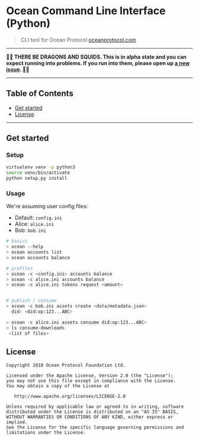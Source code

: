 # Ocean Command Line Interface (Python)

> CLI tool for Ocean Protocol
> [oceanprotocol.com](https://oceanprotocol.com)

---

**🐲🦑 THERE BE DRAGONS AND SQUIDS. This is in alpha state and you can expect running into problems. If you run into them, please open up [a new issue](https://github.com/oceanprotocol/tuna/issues). 🦑🐲**

---

## Table of Contents

  - [Get started](#get-started)
  - [License](#license)

---

## Get started

### Setup
```bash
virtualenv venv -p python3
source venv/bin/activate
python setup.py install
```

### Usage

We're assuming user config files:
- Default: `config.ini`
- Alice: `alice.ini`
- Bob: `bob.ini`

```bash
# basics
> ocean --help
> ocean accounts list
> ocean accounts balance

# profiles
> ocean -c <config.ini> accounts balance
> ocean -c alice.ini accounts balance
> ocean -c alice.ini tokens request <amount>


# publish / consume
> ocean -c bob.ini assets create <data/metadata.json>
  did: <did:op:123...ABC>

> ocean -c alice.ini assets consume did:op:123...ABC>
> ls consume-downloads
 <list of files>

```



## License

```
Copyright 2018 Ocean Protocol Foundation Ltd.

Licensed under the Apache License, Version 2.0 (the "License");
you may not use this file except in compliance with the License.
You may obtain a copy of the License at

   http://www.apache.org/licenses/LICENSE-2.0

Unless required by applicable law or agreed to in writing, software
distributed under the License is distributed on an "AS IS" BASIS,
WITHOUT WARRANTIES OR CONDITIONS OF ANY KIND, either express or implied.
See the License for the specific language governing permissions and
limitations under the License.
```

